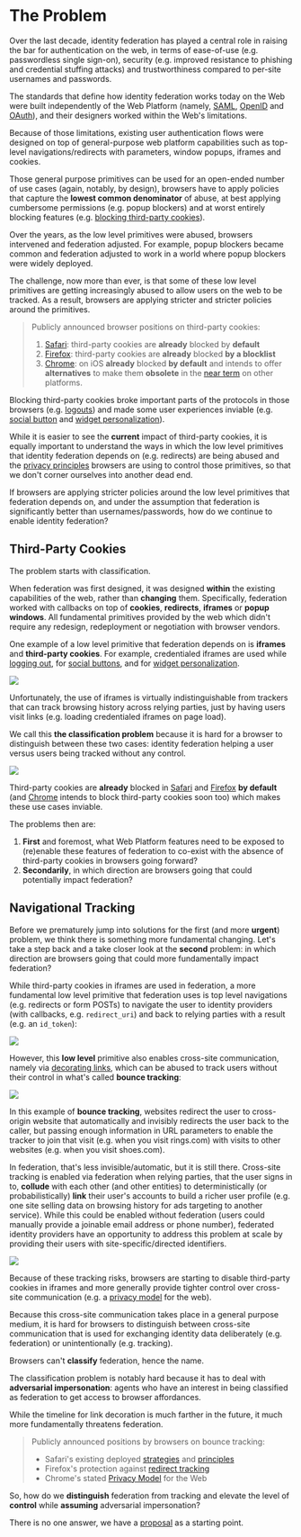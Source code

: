 # The Problem

Over the last decade, identity federation has played a central role in raising the bar for authentication on the web, in terms of ease-of-use (e.g. passwordless single sign-on), security (e.g. improved resistance to phishing and credential stuffing attacks) and trustworthiness compared to per-site usernames and passwords.

The standards that define how identity federation works today on the Web were built independently of the Web Platform (namely, [SAML](https://en.wikipedia.org/wiki/Security_Assertion_Markup_Language), [OpenID](https://en.wikipedia.org/wiki/OpenID) and [OAuth](https://en.wikipedia.org/wiki/OAuth)), and their designers worked within the Web's limitations.

Because of those limitations, existing user authentication flows were designed on top of general-purpose web platform capabilities such as top-level navigations/redirects with parameters, window popups, iframes and cookies.

Those general purpose primitives can be used for an open-ended number of use cases (again, notably, by design), browsers have to apply policies that capture the **lowest common denominator** of abuse, at best applying cumbersome permissions (e.g. popup blockers) and at worst entirely blocking features (e.g. [blocking third-party cookies](https://webkit.org/blog/10218/full-third-party-cookie-blocking-and-more/)).

Over the years, as the low level primitives were abused, browsers intervened and federation adjusted. For example, popup blockers became common and federation adjusted to work in a world where popup blockers were widely deployed.

The challenge, now more than ever, is that some of these low level primitives are getting increasingly abused to allow users on the web to be tracked. As a result, browsers are applying stricter and stricter policies around the primitives.

> Publicly announced browser positions on third-party cookies:
>
> 1. [Safari](https://webkit.org/blog/10218/full-third-party-cookie-blocking-and-more/): third-party cookies are **already** blocked by **default**
> 1. [Firefox](https://blog.mozilla.org/blog/2019/09/03/todays-firefox-blocks-third-party-tracking-cookies-and-cryptomining-by-default/): third-party cookies are **already** blocked **by a blocklist**
> 1. [Chrome](https://blog.google/products/chrome/privacy-sustainability-and-the-importance-of-and/): on iOS **already** blocked **by default** and intends to offer **alternatives** to make them **obsolete** in the [near term](https://www.blog.google/products/chrome/building-a-more-private-web/) on other platforms.

Blocking third-party cookies broke important parts of the protocols in those browsers (e.g. [logouts](https://www.identityserver.com/articles/the-challenge-of-building-saml-single-logout)) and made some user experiences inviable (e.g. [social button](https://developers.facebook.com/docs/facebook-login/userexperience/) and [widget personalization](https://developers.google.com/identity/gsi/web)).

While it is easier to see the **current** impact of third-party cookies, it is equally important to understand the ways in which the low level primitives that identity federation depends on (e.g. redirects) are being abused and the [privacy principles](https://github.com/michaelkleber/privacy-model) browsers are using to control those primitives, so that we don't corner ourselves into another dead end.

If browsers are applying stricter policies around the low level primitives that federation depends on, and under the assumption that federation is significantly better than usernames/passwords, how do we continue to enable identity federation?


## Third-Party Cookies

The problem starts with classification.

When federation was first designed, it was designed **within** the existing capabilities of the web, rather than **changing** them. Specifically, federation worked with callbacks on top of **cookies**, **redirects**, **iframes** or **popup windows**. All fundamental primitives provided by the web which didn't require any redesign, redeployment or negotiation with browser vendors.

One example of a low level primitive that federation depends on is **iframes** and **third-party cookies**. For example, credentialed iframes are used while [logging out](https://openid.net/specs/openid-connect-rpinitiated-1_0.html), for [social buttons](https://developers.facebook.com/docs/facebook-login/userexperience/), and for [widget personalization](https://developers.google.com/identity/one-tap/web).

![](static/mock27.svg)

Unfortunately, the use of iframes is virtually indistinguishable from trackers that can track browsing history across relying parties, just by having users visit links (e.g. loading credentialed iframes on page load).

We call this **the classification problem** because it is hard for a browser to distinguish between these two cases: identity federation helping a user versus users being tracked without any control.

![](static/mock26.svg)

Third-party cookies are **already** blocked in [Safari](https://webkit.org/blog/10218/full-third-party-cookie-blocking-and-more/) and [Firefox](https://blog.mozilla.org/blog/2019/09/03/todays-firefox-blocks-third-party-tracking-cookies-and-cryptomining-by-default/) **by default** (and [Chrome](https://blog.google/products/chrome/privacy-sustainability-and-the-importance-of-and/) intends to block third-party cookies soon too) which makes these use cases inviable.

The problems then are:

1. **First** and foremost, what Web Platform features need to be exposed to (re)enable these features of federation to co-exist with the absence of third-party cookies in browsers going forward?
2. **Secondarily**, in which direction are browsers going that could potentially impact federation?


## Navigational Tracking

Before we prematurely jump into solutions for the first (and more **urgent**) problem, we think there is something more fundamental changing. Let's take a step back and a take closer look at the **second** problem: in which direction are browsers going that could more fundamentally impact federation?

While third-party cookies in iframes are used in federation, a more fundamental low level primitive that federation uses is top level navigations (e.g. redirects or form POSTs) to navigate the user to identity providers (with callbacks, e.g. `redirect_uri`) and back to relying parties with a result (e.g. an `id_token`):

![](static/mock21.svg)

However, this **low level** primitive also enables cross-site communication, namely via [decorating links](https://www.chromium.org/Home/chromium-privacy/privacy-sandbox), which can be abused to track users without their control in what's called **bounce tracking**:

![](static/mock22.svg)

In this example of **bounce tracking**, websites redirect the user to cross-origin website that automatically and invisibly redirects the user back to the caller, but passing enough information in URL parameters to enable the tracker to join that visit (e.g. when you visit rings.com) with visits to other websites (e.g. when you visit shoes.com).

In federation, that's less invisible/automatic, but it is still there. Cross-site tracking is enabled via federation when relying parties, that the user signs in to, **collude** with each other (and other entities) to deterministically (or probabilistically) **link** their user's accounts to build a richer user profile (e.g. one site selling data on browsing history for ads targeting to another service). While this could be enabled without federation (users could manually provide a joinable email address or phone number), federated identity providers have an opportunity to address this problem at scale by providing their users with site-specific/directed identifiers.

![](../spec/img/mock3.svg)

Because of these tracking risks, browsers are starting to disable third-party cookies in iframes and more generally provide tighter control over cross-site communication (e.g. a [privacy model](https://github.com/michaelkleber/privacy-model) for the web).

Because this cross-site communication takes place in a general purpose medium, it is hard for browsers to distinguish between cross-site communication that is used for exchanging identity data deliberately (e.g. federation) or unintentionally (e.g. tracking).

Browsers can't **classify** federation, hence the name.

The classification problem is notably hard because it has to deal with **adversarial impersonation**: agents who have an interest in being classified as federation to get access to browser affordances.

While the timeline for link decoration is much farther in the future, it much more fundamentally threatens federation.

> Publicly announced positions by browsers on bounce tracking:
>
> - Safari's existing deployed [strategies](https://webkit.org/blog/11338/cname-cloaking-and-bounce-tracking-defense/) and [principles](https://github.com/privacycg/proposals/issues/6)
> - Firefox's protection against [redirect tracking](https://blog.mozilla.org/security/2020/08/04/firefox-79-includes-protections-against-redirect-tracking/)
> - Chrome's stated [Privacy Model](https://github.com/michaelkleber/privacy-model) for the Web

So, how do we **distinguish** federation from tracking and elevate the level of **control** while **assuming** adversarial impersonation?

There is no one answer, we have a [proposal](proposal.md) as a starting point.

